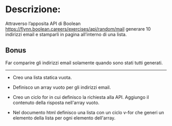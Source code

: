 # Descrizione:
Attraverso l’apposita API di Boolean
https://flynn.boolean.careers/exercises/api/random/mail
generare 10 indirizzi email e stamparli in pagina all’interno di una lista.

## Bonus
Far comparire gli indirizzi email solamente quando sono stati tutti generati.

***

- Creo una lista statica vuota.

- Definisco un array vuoto per gli indirizzi email.

- Creo un ciclo for in cui definisco la richiesta alla API. Aggiungo il contenuto della risposta nell'array vuoto. 

- Nel documento html definisco una lista con un ciclo v-for che generi un elemento della lista per ogni elemento dell'array. 